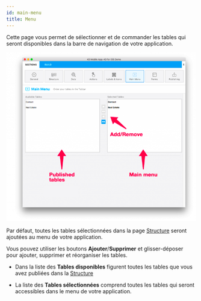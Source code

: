 ```yaml
---
id: main-menu
title: Menu
---
```


Cette page vous permet de sélectionner et de commander les tables qui seront disponibles dans la barre de navigation de votre application.

![Main menu section](img/Main-menu-section-4D-for-iOS.png)

Par défaut, toutes les tables sélectionnées dans la page [Structure](structure.md) seront ajoutées au menu de votre application.

Vous pouvez utiliser les boutons **Ajouter**/**Supprimer** et glisser-déposer pour ajouter, supprimer et réorganiser les tables.

* Dans la liste des **Tables disponibles** figurent toutes les tables que vous avez publiées dans la [Structure ](structure.md)

* La liste des **Tables sélectionnées** comprend toutes les tables qui seront accessibles dans le menu de votre application.


